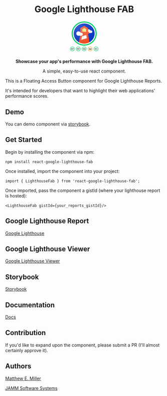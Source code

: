 <h1 style="text-align:center"><b>Google Lighthouse FAB</b></h1>

<div style="margin:20px">
    <img src="./lib/assets/png/lighthouse-fab-screengrab.png" style="display: block;margin-left: auto;margin-right: auto; height:100px;width:100px;" />
</div>

<p style="text-align:center;"><b>Showcase your app's performance with Google Lighthouse FAB.</b></p>

<p style="text-align:center;">A simple, easy-to-use react component.</p>

This is a Floating Access Button component for Google Lighthouse Reports.

It's intended for developers that want to highlight their web applications' performance scores.

## Demo

You can demo component via [storybook](https://competent-goldberg-06ad3c.netlify.app/).

## Get Started

Begin by installing the component via npm:
```
npm install react-google-lighthouse-fab
```
Once installed, import the component into your project:
```
import { LighthouseFab } from 'react-google-lighthouse-fab';
```
Once imported, pass the component a gistId (where your lighthouse report is hosted):
```
<LighthouseFab gistId={your_reports_gistId}/>
```

## Google Lighthouse Report

[Google Lighthouse](https://developers.google.com/web/tools/lighthouse)

## Google Lighthouse Viewer

[Google Lighthouse Viewer](https://googlechrome.github.io/lighthouse/viewer/)

## Storybook

[Storybook](https://competent-goldberg-06ad3c.netlify.app/)

## Documentation

[Docs]()

## Contribution

If you'd like to expand upon the component, please submit a PR (I'll almost certainly approve it).

## Authors

[Matthew E. Miller](https://www.matthewearlmiller.com) 

[JAMM Software Systems](https://www.jammsoftwaresystems.com)
